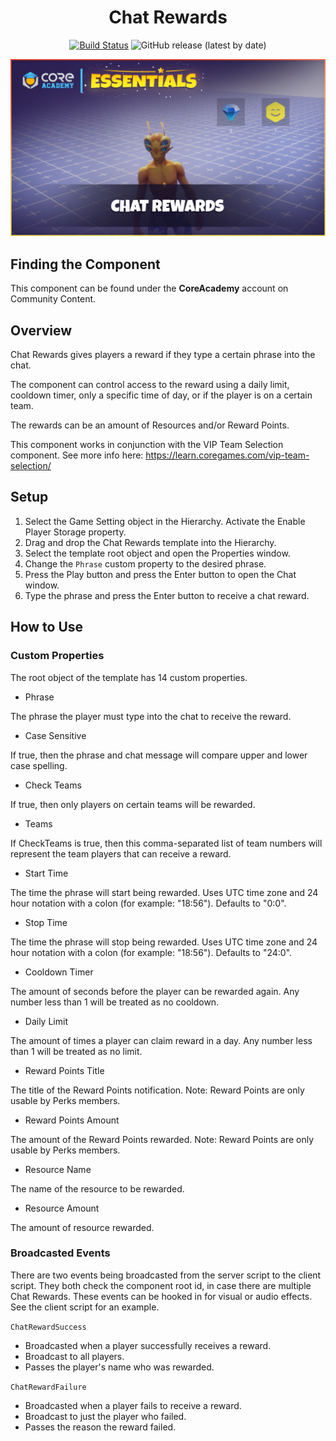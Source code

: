 <div align="center">

# Chat Rewards

[![Build Status](https://github.com/ManticoreGamesInc/CC-Chat-Rewards/workflows/CI/badge.svg)](https://github.com/ManticoreGamesInc/CC-Chat-Rewards/actions/workflows/ci.yml?query=workflow%3ACI%29)
![GitHub release (latest by date)](https://img.shields.io/github/v/release/ManticoreGamesInc/CC-Chat-Rewards?style=plastic)

![Preview](/Screenshots/Main.png)

</div>

## Finding the Component

This component can be found under the **CoreAcademy** account on Community Content.

## Overview

Chat Rewards gives players a reward if they type a certain phrase into the chat.

The component can control access to the reward using a daily limit, cooldown timer, only a specific time of day, or if the player is on a certain team.

The rewards can be an amount of Resources and/or Reward Points.

This component works in conjunction with the VIP Team Selection component. See more info here: https://learn.coregames.com/vip-team-selection/

## Setup

1) Select the Game Setting object in the Hierarchy. Activate the Enable Player Storage property.
2) Drag and drop the Chat Rewards template into the Hierarchy.
3) Select the template root object and open the Properties window.
4) Change the `Phrase` custom property to the desired phrase.
5) Press the Play button and press the Enter button to open the Chat window.
6) Type the phrase and press the Enter button to receive a chat reward.

## How to Use

### Custom Properties

The root object of the template has 14 custom properties.

- Phrase

The phrase the player must type into the chat to receive the reward.

- Case Sensitive

If true, then the phrase and chat message will compare upper and lower case spelling.

- Check Teams

If true, then only players on certain teams will be rewarded.

- Teams

If CheckTeams is true, then this comma-separated list of team numbers will represent the team players that can receive a reward.

- Start Time

The time the phrase will start being rewarded. Uses UTC time zone and 24 hour notation with a colon (for example: "18:56"). Defaults to "0:0".

- Stop Time

The time the phrase will stop being rewarded. Uses UTC time zone and 24 hour notation with a colon (for example: "18:56"). Defaults to "24:0".

- Cooldown Timer

The amount of seconds before the player can be rewarded again. Any number less than 1 will be treated as no cooldown.

- Daily Limit

The amount of times a player can claim reward in a day. Any number less than 1 will be treated as no limit.

- Reward Points Title

The title of the Reward Points notification. Note: Reward Points are only usable by Perks members.

- Reward Points Amount

The amount of the Reward Points rewarded. Note: Reward Points are only usable by Perks members.

- Resource Name

The name of the resource to be rewarded.

- Resource Amount

The amount of resource rewarded.

### Broadcasted Events

There are two events being broadcasted from the server script to the client script.
They both check the component root id, in case there are multiple Chat Rewards.
These events can be hooked in for visual or audio effects. See the client script for an example.

`ChatRewardSuccess`
- Broadcasted when a player successfully receives a reward.
- Broadcast to all players.
- Passes the player's name who was rewarded.

`ChatRewardFailure`
- Broadcasted when a player fails to receive a reward.
- Broadcast to just the player who failed.
- Passes the reason the reward failed.
